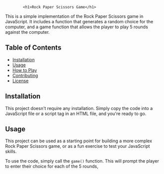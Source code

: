 
            <h1>Rock Paper Scissors Game</h1>
<p>This is a simple implementation of the Rock Paper Scissors game in JavaScript. It includes a function that generates a random choice for the computer, and a game function that allows the player to play 5 rounds against the computer.</p>
<h2>Table of Contents</h2>
<ul>
<li><a href="#installation">Installation</a></li>
<li><a href="#usage">Usage</a></li>
<li><a href="#how-to-play">How to Play</a></li>
<li><a href="#contributing">Contributing</a></li>
<li><a href="#license">License</a></li>
</ul>
<h2>Installation</h2>
<p>This project doesn't require any installation. Simply copy the code into a JavaScript file or a script tag in an HTML file, and you're ready to go.</p>
<h2>Usage</h2>
<p>This project can be used as a starting point for building a more complex Rock Paper Scissors game, or as a fun exercise to test your JavaScript skills.</p>
<p>To use the code, simply call the <code>game()</code> function. This will prompt the player to enter their choice for each of the 5 rounds,</p>

          
